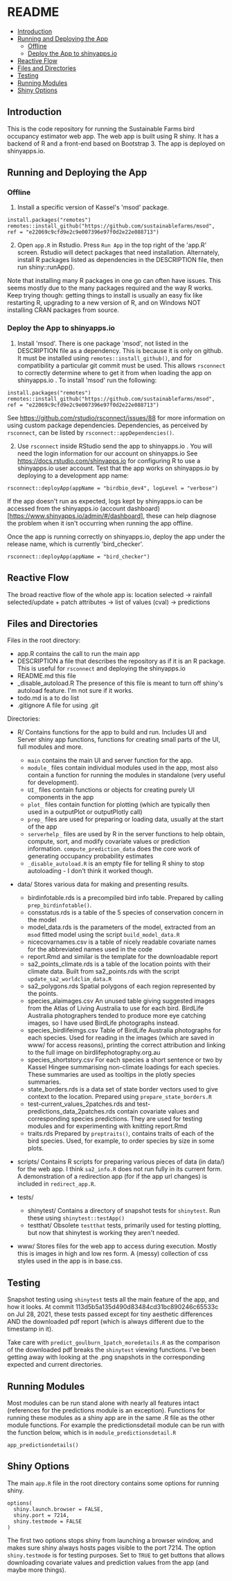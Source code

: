 # README
<!-- vim-markdown-toc GFM -->

* [Introduction](#introduction)
* [Running and Deploying the App](#running-and-deploying-the-app)
	* [Offline](#offline)
	* [Deploy the App to shinyapps.io](#deploy-the-app-to-shinyappsio)
* [Reactive Flow](#reactive-flow)
* [Files and Directories](#files-and-directories)
* [Testing](#testing)
* [Running Modules](#running-modules)
* [Shiny Options](#shiny-options)

<!-- vim-markdown-toc -->
## Introduction
This is the code repository for running the Sustainable Farms bird occupancy estimator web app. The web app is built using R shiny. It has a backend of R and a front-end based on Bootstrap 3. The app is deployed on shinyapps.io.

## Running and Deploying the App
### Offline
1. Install a specific version of Kassel's 'msod' package.
```
install.packages("remotes")
remotes::install_github("https://github.com/sustainablefarms/msod", ref = "e22069c9cfd9e2c9e007396e97f0d2e22e088713")
```

2. Open `app.R` in Rstudio. Press `Run App` in the top right of the 'app.R' screen. Rstudio will detect packages that need installation. Alternately, install R packages listed as dependencies in the DESCRIPTION file, then run shiny::runApp().

Note that installing many R packages in one go can often have issues. This seems mostly due to the many packages required and the way R works. Keep trying though: getting things to install is usually an easy fix like restarting R, upgrading to a new version of R, and on Windows NOT installing CRAN packages from source.

### Deploy the App to shinyapps.io

1. Install 'msod'. There is one package 'msod', not listed in the DESCRIPTION file as a dependency. This is because it is only on github. It must be installed using `remotes::install_github()`, and for compatibility a particular git commit must be used. This allows `rsconnect` to correctly determine where to get it from when loading the app on shinyapps.io . To install 'msod' run the following:

```
install.packages("remotes")
remotes::install_github("https://github.com/sustainablefarms/msod", ref = "e22069c9cfd9e2c9e007396e97f0d2e22e088713")
```

See https://github.com/rstudio/rsconnect/issues/88 for more information on using custom package dependencies. Dependencies, as perceived by `rsconnect`, can be listed by `rsconnect::appDependencies()`.

2. Use `rsconnect` inside RStudio send the app to shinyapps.io . You will need the login information for our account on shinyapps.io See https://docs.rstudio.com/shinyapps.io for configuring R to use a shinyapps.io user account. 
Test that the app works on shinyapps.io by deploying to a development app name:

```
rsconnect::deployApp(appName = "birdbio_dev4", logLevel = "verbose")
```

If the app doesn't run as expected, logs kept by shinyapps.io can be accessed from the shinyapps.io (account dashboard)[https://www.shinyapps.io/admin/#/dashboard], these can help diagnose the problem when it isn't occurring when running the app offline.

Once the app is running correctly on shinyapps.io, deploy the app under the release name, which is currently 'bird_checker'.

```
rsconnect::deployApp(appName = "bird_checker")
```

## Reactive Flow
The broad reactive flow of the whole app is:
location selected -> rainfall selected/update + patch attributes -> list of values (cval) -> predictions

## Files and Directories
Files in the root directory:
 + app.R contains the call to run the main app
 + DESCRIPTION a file that describes the repository as if it is an R package. This is useful for `rsconnect` and deploying the shinyapps.io
 + README.md this file
 + _disable_autoload.R The presence of this file is meant to turn off shiny's autoload feature. I'm not sure if it works.
 + todo.md is a to do list
 + .gitignore  A file for using .git

Directories:
 + R/ Contains functions for the app to build and run. Includes UI and Server shiny app functions, functions for creating small parts of the UI, full modules and more.
   + `main` contains the main UI and server function for the app.
   + `module_` files contain individual modules used in the app, most also contain a function for running the modules in standalone (very useful for development).
   + `UI_` files contain functions or objects for creating purely UI components in the app
   + `plot_` files contain function for plotting (which are typically then used in a outputPlot or outputPlotly call)
   + `prep_` files are used for preparing or loading data, usually at the start of the app
   + `serverhelp_` files are used by R in the server functions to help obtain, compute, sort, and modify covariate values or prediction information. `compute_prediction_data` does the core work of generating occupancy probability estimates
   + `_disable_autoload.R` is an empty file for telling R shiny to stop autoloading - I don't think it worked though.


 + data/ Stores various data for making and presenting results.
   + birdinfotable.rds is a precompiled bird info table. Prepared by calling `prep_birdinfotable()`.
   + consstatus.rds is a table of the 5 species of conservation concern in the model
   + model_data.rds is the parameters of the model, extracted from an `msod` fitted model using the script `build_model_data.R`
   + nicecovarnames.csv is a table of nicely readable covariate names for the abbreviated names used in the code
   + report.Rmd and similar is the template for the downloadable report
   + sa2_points_climate.rds is a table of the location points with their climate data. Built from sa2_points.rds with the script `update_sa2_worldclim_data.R`
   + sa2_polygons.rds Spatial polygons of each region represented by the points.
   + species_alaimages.csv An unused table giving suggested images from the Atlas of Living Australia to use for each bird. BirdLife Australia photographers tended to produce more eye catching images, so I have used BirdLife photographs instead.
   + species_birdlifeimgs.csv Table of BirdLife Australia photographs for each species. Used for reading in the images (which are saved in www/ for access reasons), printing the correct attribution and linking to the full image on birdlifephotography.org.au
   + species_shortstory.csv For each species a short sentence or two by Kassel Hingee summarising non-climate loadings for each species. These summaries are used as tooltips in the plotly species summaries.
   + state_borders.rds is a data set of state border vectors used to give context to the location. Prepared using `prepare_state_borders.R`
   + test-current_values_2patches.rds and test-predictions_data_2patches.rds contain covariate values and corresponding species predictions. They are used for testing modules and for experimenting with knitting report.Rmd
   + traits.rds Prepared by `preptraits()`, contains traits of each of the bird species. Used, for example, to order species by size in some plots.

+ scripts/ Contains R scripts for preparing various pieces of data (in data/) for the web app. I think `sa2_info.R` does not run fully in its current form. A demonstration of a redirection app (for if the app url changes) is included in `redirect_app.R`.

+ tests/
  + shinytest/ Contains a directory of snapshot tests for `shinytest`. Run these using `shinytest::testApp()`
  + testthat/ Obsolete `testthat` tests, primarily used for testing plotting, but now that shinytest is working they aren't needed.

+ www/ Stores files for the web app to access during execution. Mostly this is images in high and low res form. A (messy) collection of css styles used in the app is in base.css.

## Testing
Snapshot testing using `shinytest` tests all the main feature of the app, and how it looks. At commit 113d5b5a135d490d83484cd31bc890246c65533c on Jul 28, 2021, these tests passed except for tiny aesthetic differences AND the downloaded pdf report (which is always different due to the timestamp in it).

Take care with `predict_goulburn_1patch_moredetails.R` as the comparison of the downloaded pdf breaks the `shinytest` viewing functions. I've been getting away with looking at the .png snapshots in the corresponding expected and current directories.

## Running Modules 
Most modules can be run stand alone with nearly all features intact (references for the predictions module is an exception). Functions for running these modules as a shiny app are in the same .R file as the other module functions. For example the predictionsdetail module can be run with the function below, which is in `module_predictionsdetail.R`

```
app_predictiondetails()
```


## Shiny Options
The main `app.R` file in the root directory contains some options for running shiny.

```
options(
  shiny.launch.browser = FALSE,
  shiny.port = 7214,
  shiny.testmode = FALSE
)
```

The first two options stops shiny from launching a browser window, and makes sure shiny always hosts pages visible to the port 7214.
The option `shiny.testmode` is for testing purposes. Set to `TRUE` to get buttons that allows downloading covariate values and prediction values from the app (and maybe more things).


